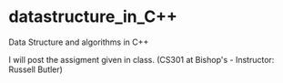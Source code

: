# datastructure_in_C++
Data Structure and algorithms  in C++ 

I will post the assigment given in class. (CS301 at Bishop's - Instructor: Russell Butler)

